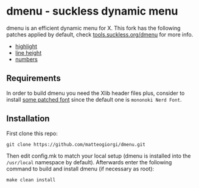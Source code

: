 # dmenu - suckless dynamic menu

dmenu is an efficient dynamic menu for X. This fork has the following patches applied by default, check [tools.suckless.org/dmenu](https://tools.suckless.org/dmenu/) for more info.

- [highlight](https://tools.suckless.org/dmenu/patches/highlight/)
- [line height](https://tools.suckless.org/dmenu/patches/line-height/)
- [numbers](https://tools.suckless.org/dmenu/patches/numbers/)


## Requirements

In order to build dmenu you need the Xlib header files plus, consider to install [some patched font](https://github.com/matteogiorgi/.dotfiles/tree/master/themes/.local/share/fonts) since the default one is `mononoki Nerd Font`.


## Installation

First clone this repo:

```
git clone https://github.com/matteogiorgi/dmenu.git
```

Then edit config.mk to match your local setup (dmenu is installed into the `/usr/local` namespace by default). Afterwards enter the following command to build and install dmenu (if necessary as root):

```
make clean install
```
